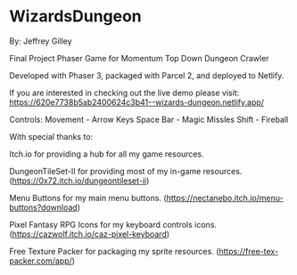 # WizardsDungeon

By: Jeffrey Gilley

Final Project Phaser Game for Momentum
Top Down Dungeon Crawler

Developed with Phaser 3, packaged with Parcel 2, and deployed to Netlify.



If you are interested in checking out the live demo please visit:
https://620e7738b5ab2400624c3b41--wizards-dungeon.netlify.app/


Controls:
Movement    -    Arrow Keys
Space Bar   -   Magic Missles
Shift       -   Fireball



With special thanks to:

Itch.io for providing a hub for all my game resources.

DungeonTileSet-II for providing most of my in-game resources.
(https://0x72.itch.io/dungeontileset-ii)

Menu Buttons for my main menu buttons.
(https://nectanebo.itch.io/menu-buttons?download)

Pixel Fantasy RPG Icons for my keyboard controls icons.
(https://cazwolf.itch.io/caz-pixel-keyboard)

Free Texture Packer for packaging my sprite resources.
(https://free-tex-packer.com/app/)